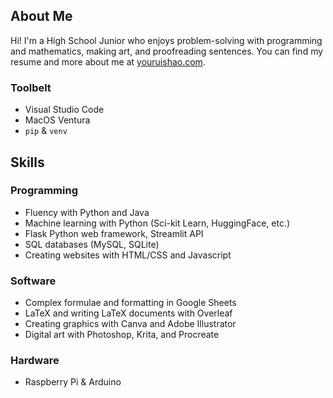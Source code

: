 ## About Me
Hi! I'm a High School Junior who enjoys problem-solving with programming and mathematics, making art, and proofreading sentences. You can find my resume and more about me at [youruishao.com](http://youruishao.com).

### Toolbelt
- Visual Studio Code
- MacOS Ventura
- `pip` & `venv` 

## Skills
### Programming
- Fluency with Python and Java
- Machine learning with Python (Sci-kit Learn, HuggingFace, etc.)
- Flask Python web framework, Streamlit API
- SQL databases (MySQL, SQLite)
- Creating websites with HTML/CSS and Javascript

### Software
- Complex formulae and formatting in Google Sheets
- LaTeX and writing LaTeX documents with Overleaf
- Creating graphics with Canva and Adobe Illustrator
- Digital art with Photoshop, Krita, and Procreate

### Hardware
- Raspberry Pi & Arduino
